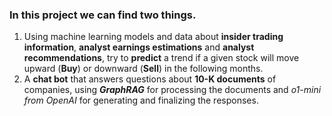 ### In this project we can find two things.

1. Using machine learning models and data about **insider trading information**, **analyst earnings estimations** and **analyst recommendations**, try to **predict** a trend if a given stock will move upward (**Buy**) or downward (**Sell**) in the following months.
2. A **chat bot** that answers questions about **10-K documents** of companies, using **_GraphRAG_** for processing the documents and _o1-mini from OpenAI_ for generating and finalizing the responses.
